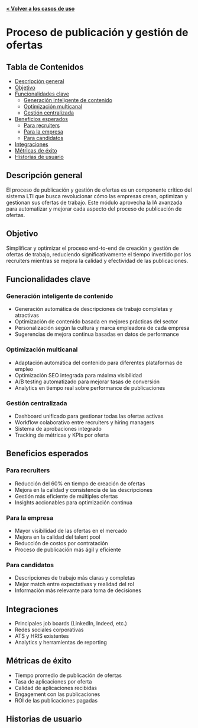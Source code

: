 **[< Volver a los casos de uso](./uc_0.moc.md)**

# Proceso de publicación y gestión de ofertas

## Tabla de Contenidos
- [Descripción general](#descripción-general)
- [Objetivo](#objetivo)
- [Funcionalidades clave](#funcionalidades-clave)
  - [Generación inteligente de contenido](#generación-inteligente-de-contenido)
  - [Optimización multicanal](#optimización-multicanal)
  - [Gestión centralizada](#gestión-centralizada)
- [Beneficios esperados](#beneficios-esperados)
  - [Para recruiters](#para-recruiters)
  - [Para la empresa](#para-la-empresa)
  - [Para candidatos](#para-candidatos)
- [Integraciones](#integraciones)
- [Métricas de éxito](#métricas-de-éxito)
- [Historias de usuario](#historias-de-usuario)

## Descripción general
El proceso de publicación y gestión de ofertas es un componente crítico del sistema LTI que busca revolucionar cómo las empresas crean, optimizan y gestionan sus ofertas de trabajo. Este módulo aprovecha la IA avanzada para automatizar y mejorar cada aspecto del proceso de publicación de ofertas.

## Objetivo
Simplificar y optimizar el proceso end-to-end de creación y gestión de ofertas de trabajo, reduciendo significativamente el tiempo invertido por los recruiters mientras se mejora la calidad y efectividad de las publicaciones.

## Funcionalidades clave

### Generación inteligente de contenido
- Generación automática de descripciones de trabajo completas y atractivas
- Optimización de contenido basada en mejores prácticas del sector
- Personalización según la cultura y marca empleadora de cada empresa
- Sugerencias de mejora continua basadas en datos de performance

### Optimización multicanal
- Adaptación automática del contenido para diferentes plataformas de empleo
- Optimización SEO integrada para máxima visibilidad
- A/B testing automatizado para mejorar tasas de conversión
- Analytics en tiempo real sobre performance de publicaciones

### Gestión centralizada
- Dashboard unificado para gestionar todas las ofertas activas
- Workflow colaborativo entre recruiters y hiring managers
- Sistema de aprobaciones integrado
- Tracking de métricas y KPIs por oferta

## Beneficios esperados

### Para recruiters
- Reducción del 60% en tiempo de creación de ofertas
- Mejora en la calidad y consistencia de las descripciones
- Gestión más eficiente de múltiples ofertas
- Insights accionables para optimización continua

### Para la empresa
- Mayor visibilidad de las ofertas en el mercado
- Mejora en la calidad del talent pool
- Reducción de costos por contratación
- Proceso de publicación más ágil y eficiente

### Para candidatos
- Descripciones de trabajo más claras y completas
- Mejor match entre expectativas y realidad del rol
- Información más relevante para toma de decisiones

## Integraciones
- Principales job boards (LinkedIn, Indeed, etc.)
- Redes sociales corporativas
- ATS y HRIS existentes
- Analytics y herramientas de reporting

## Métricas de éxito
- Tiempo promedio de publicación de ofertas
- Tasa de aplicaciones por oferta
- Calidad de aplicaciones recibidas
- Engagement con las publicaciones
- ROI de las publicaciones pagadas

## Historias de usuario
